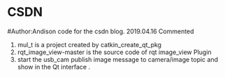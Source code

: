 # CSDN
#Author:Andison
code for the csdn blog.
2019.04.16 Commented
1. mul_t is a project created by catkin_create_qt_pkg 
2. rqt_image_view-master is the source code of rqt image_view Plugin
3. start the usb_cam publish image message to camera/image topic and show in the Qt interface .
